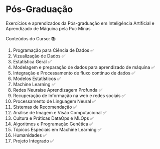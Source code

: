 # Pós-Graduação
Exercícios e aprendizados da Pós-graduação em Inteligência Artificial e Aprendizado de Máquina pela Puc Minas


Conteúdos do Curso: :books:
1. Programação para Ciência de Dados :white_check_mark:
2. Vizualização de Dados :white_check_mark:
3. Estatística Geral :white_check_mark:
4. Modelagem e preparação de dados para aprendizado de máquina :white_check_mark:
5. Integração e Processamento de fluxo contínuo de dados :white_check_mark:
6. Modelos Estatísticos :white_check_mark:
7. Machine Learning :white_check_mark:
8. Redes Neuraise Aprendizagem Profunda :white_check_mark: 
9. Recuperação de Informação na web e redes sociais :white_check_mark:
10. Processamento de Linguagem Neural :white_check_mark:
11. Sistemas de Recomendação :white_check_mark:
12. Análise de Imagem e Visão Computacional :white_check_mark:
13. Cultura e Práticas DataOps e MLOps :white_check_mark:
14. Algoritmos e Programação Genética :white_check_mark:
15. Tópicos Especiais em Machine Learning :white_check_mark:
16. Humanidades :white_check_mark:
17. Projeto Integrado :white_check_mark:
